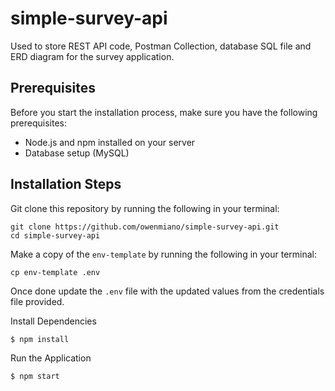 # simple-survey-api
Used to store REST API code, Postman Collection, database SQL file and ERD diagram for the survey application.
## Prerequisites

Before you start the installation process, make sure you have the following prerequisites:

- Node.js and npm installed on your server
- Database setup (MySQL)

## Installation Steps
Git clone this repository by running the following in your terminal:
```
git clone https://github.com/owenmiano/simple-survey-api.git
cd simple-survey-api
```
Make a copy of the `env-template` by running the following in your terminal:

```
cp env-template .env
```
Once done update the `.env` file with the updated values from the credentials file provided.

Install Dependencies
```
$ npm install
```
Run the Application
```
$ npm start
```
